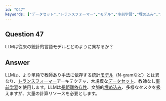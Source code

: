 ```yaml
---
id: "Q47"
keywords: ["データセット","トランスフォーマー","モデル","事前学習","埋め込み","文脈的埋め込み","長距離依存性"]
---
```


## Question 47

LLMは従来の統計的言語モデルとどのように異なるか？

## Answer

LLMは、より単純で教師あり手法に依存する統計[モデル](../keypoints/モデル.md?context=ai)（N-gramなど）とは異なり、[トランスフォーマー](../keypoints/トランスフォーマー.md?context=ai)アーキテクチャ、大規模な[データセット](../keypoints/データセット.md?context=ai)、教師なし[事前学習](../keypoints/事前学習.md?context=ai)を使用します。LLMは[長距離依存性](../keypoints/長距離依存性.md?context=ai)、文脈的[埋め込み](../keypoints/埋め込み.md?context=ai)、多様なタスクを扱えますが、大量の計算リソースを必要とします。
